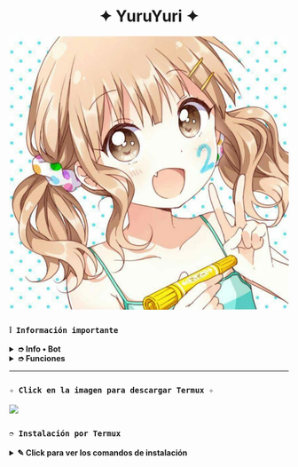 
<h1 align="center">✦ YuruYuri ✦</h1>

<p align="center">
  <img src="https://raw.githubusercontent.com/Ado926/WirksiBoxFiles/main/1750045768967-8mc5f2-menu.jpg" alt="YuruYuri Bot" />
</p>

### **`❕️ Información importante`**

<details>
  <summary><b> ➮ Info • Bot</b></summary>

* Este proyecto **no está afiliado de ninguna manera** con `WhatsApp`. `WhatsApp` es una marca registrada de `WhatsApp LLC`.  
* Este bot es un **desarrollo independiente** que **no tiene ninguna relación oficial con la compañía**.

</details>

<details>
  <summary><b> ➮ Funciones</b></summary>

> Bot en desarrollo. Si presenta alguna falla, por favor reporta al creador para darle una solución óptima.

- [x] Interacción por voz y texto  
- [x] Configuración personalizada para grupos  
- [x] Antidelete, antilink, antispam y más  
- [x] Mensajes de bienvenida personalizados  
- [x] Juegos (tictactoe, mate, etc.)  
- [x] Chatbot con respuestas automáticas  
- [x] Crear stickers a partir de imágenes, videos, gifs o URLs  
- [x] SubBot (Jadibot) integrado  
- [x] Buscador Google integrado  
- [x] Juego RPG incorporado  
- [x] Personalización de menú con imágenes  
- [x] Descarga de música y video desde YouTube  
- [ ] Más funciones por venir

</details>

---

### **`✧ Click en la imagen para descargar Termux ✧`**  
<a href="https://www.mediafire.com/file/llugt4zgj7g3n3u/com.termux_1020.apk/file"><img src="https://qu.ax/finc.jpg" height="125px"></a>

### **`➮ Instalación por Termux`**

<details>
  <summary><b> ✎ Click para ver los comandos de instalación </b></summary>

### **❀ Instalación manual en Termux**  
> Copia y pega los comandos uno por uno en Termux:

```bash
termux-setup-storage
```

```bash
apt update && apt upgrade && pkg install -y git nodejs ffmpeg imagemagick yarn
```

```bash

